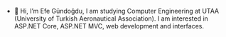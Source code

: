 - 👋 Hi, I’m Efe Gündoğdu, I am studying Computer Engineering at UTAA (University of Turkish Aeronautical Association).
I am interested in ASP.NET Core, ASP.NET MVC, web development and interfaces.
